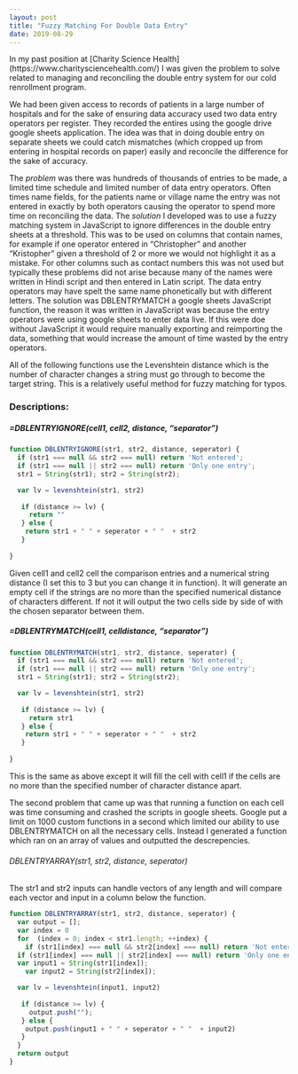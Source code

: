 ```yaml
---
layout: post
title: "Fuzzy Matching For Double Data Entry"
date: 2019-08-29
---
```

<div class="blurb">
<par> In my past position at [Charity Science Health](https://www.charitysciencehealth.com/) I was given the problem to solve related to managing and reconciling the double entry system for our cold renrollment program. </par> 
 

<par> We had been given access to records of patients in a large number of hospitals and for the sake of ensuring data accuracy used two data entry operators per register. They recorded the entires using the google drive google sheets application. The idea was that in doing double entry on separate sheets we could catch mismatches (which cropped up from entering in hospital records on paper) easily and reconcile the difference for the sake of accuracy. </par>

<par> The *problem* was there was hundreds of thousands of entries to be made, a limited time schedule and limited number of data entry operators. Often times name fields, for the patients name or village name the entry was not entered in exactly by both operators causing the operator to spend more time on reconciling the data. The *solution* I developed was to use a fuzzy matching system in JavaScript to ignore differences in the double entry sheets at a threshold. This was to be used on columns that contain names, for example if one operator entered in “Christopher” and another “Kristopher” given a threshold of 2 or more we would not highlight it as a mistake. For other columns such as contact numbers this was not used but typically these problems did not arise because many of the names were written in Hindi script and then entered in Latin script. The data entry operators may have spelt the same name phonetically but with different letters. The solution was DBLENTRYMATCH a google sheets JavaScript function, the reason it was written in JavaScript was because the entry operators were using google sheets to enter data live. If this were doe without JavaScript it would require manually exporting and reimporting the data, something that would increase the amount of time wasted by the entry operators. </par>

<par> All of the following functions use the Levenshtein distance which is the number of character changes a string must go through to become the target string. This is a relatively useful method for fuzzy matching for typos. </par>
</div><!-- /.blurb -->


### Descriptions:

 ##### =DBLENTRYIGNORE(cell1, cell2, distance, “separator”)

```javascript
function DBLENTRYIGNORE(str1, str2, distance, seperator) {
  if (str1 === null && str2 === null) return 'Not entered';
  if (str1 === null || str2 === null) return 'Only one entry';
  str1 = String(str1); str2 = String(str2);

  var lv = levenshtein(str1, str2)
   
   if (distance >= lv) {
     return ""
   } else {
    return str1 + " " + seperator + " "  + str2
   }
  
}

```

<par> Given cell1 and cell2 cell the comparison entries and a numerical string distance (I set this to 3 but you can change it in function). It will generate an empty cell if the strings are no more than the specified numerical distance of characters different. If not it will output the two cells side by side of with the chosen separator between them.

 ##### =DBLENTRYMATCH(cell1, celldistance, “separator”)

```javascript
function DBLENTRYMATCH(str1, str2, distance, seperator) {
  if (str1 === null && str2 === null) return 'Not entered';
  if (str1 === null || str2 === null) return 'Only one entry';
  str1 = String(str1); str2 = String(str2);

  var lv = levenshtein(str1, str2)
   
   if (distance >= lv) {
     return str1
   } else {
    return str1 + " " + seperator + " "  + str2
   }
   
}
```


<par> This is the same as above except it will fill the cell with cell1 if the cells are no more than the specified number of character distance apart. </par>


<par> The second problem that came up was that running a function on each cell was time consuming and crashed the scripts in google sheets. Google put a limit on 1000 custom functions in a second which limited our ability to use DBLENTRYMATCH on all the necessary cells. Instead I generated a function which ran on an array of values and outputted the descrepencies. </par>

###### DBLENTRYARRAY(str1, str2, distance, seperator)

<par> The str1 and str2 inputs can handle vectors of any length and will compare each vector and input in a column below the function. </par> 

```javascript
function DBLENTRYARRAY(str1, str2, distance, seperator) {
  var output = [];
  var index = 0
  for  (index = 0; index < str1.length; ++index) {
    if (str1[index] === null && str2[index] === null) return 'Not entered';
  if (str1[index] === null || str2[index] === null) return 'Only one entry';
  var input1 = String(str1[index]); 
    var input2 = String(str2[index]);

  var lv = levenshtein(input1, input2)
   
   if (distance >= lv) {
     output.push("");
   } else {
    output.push(input1 + " " + seperator + " "  + input2)
   }
  }
  return output
}
```
